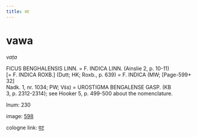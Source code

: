 ```yaml
---
title: वट
---
```


# vawa

<i>vaṭa</i>  <div n="P" /><bot>FICUS BENGHALENSIS LINN.</bot> = <bot>F. INDICA LINN.</bot> (Ainslie 2, p. 10-11) <div n="lb" />[= <bot>F. INDICA ROXB.</bot>] (Dutt; HK; Roxb., p. 639) = <bot>F. INDICA</bot> (MW; [Page-599+ 32] <div n="lb" />Nadk. 1, nr. 1034; PW; Vśs) = <bot>UROSTIGMA BENGALENSE GASP.</bot> (KB <div n="lb" />3, p. 2312-2314); see Hooker 5, p. 499-500 about the nomenclature.

lnum: 230

image: [598](https://www.sanskrit-lexicon.uni-koeln.de/scans/csl-apidev/servepdf.php?dict=snp&page=598)

cologne link: [वट](https://sanskrit-lexicon.uni-koeln.de/scans/csl-apidev/getword.php?dict=snp&key=वट)

